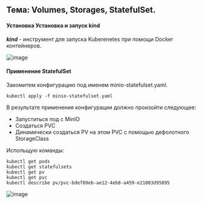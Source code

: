 ## Тема: Volumes, Storages, StatefulSet.

#### Установка Установка и запуск kind

___kind___ - инструмент для запуска Kuberenetes при помощи Docker контейнеров.

![image](https://github.com/otus-kuber-2023-10/zagretdinov-d_platform/assets/85208391/d628f873-ac42-48b4-ba0c-5966c9027276)

#### Применение StatefulSet

Закомитем конфигурацию под именем minio-statefulset.yaml.

```
kubectl apply -f minio-statefulset.yaml
```

В результате применения конфигурации должно произойти следующее:

 - Запуститься под с MinIO
 - Создаться PVC
 - Динамически создаться PV на этом PVC с помощью дефолотного StorageClass

Испольщую команды:
```
kubectl get pods
kubectl get statefulsets
kubectl get pv
kubectl get pvc
kubectl describe pv/pvc-bdef89eb-ae12-4eb8-a459-e21003d95895
```
![image](https://github.com/otus-kuber-2023-10/zagretdinov-d_platform/assets/85208391/1898c926-b82d-4847-aafd-148a2c0c39e5)









